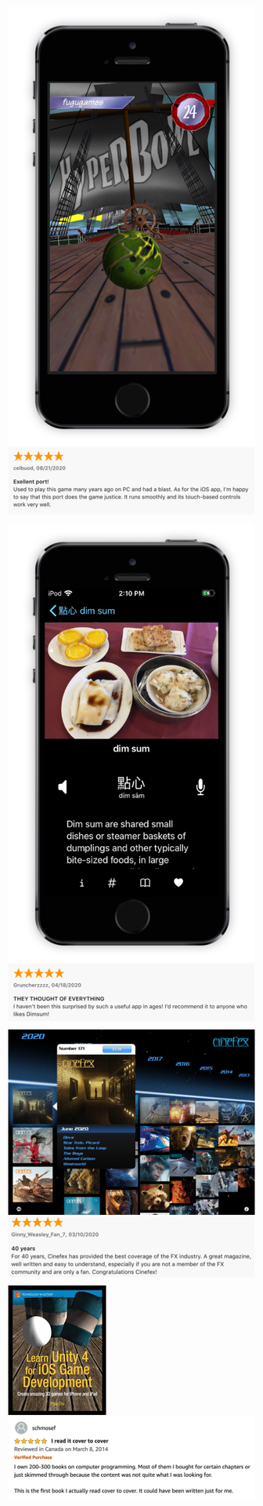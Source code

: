 [![hyperbowl screenshot](/images/hyperbowl/hyperbowlhighseasscreenshot/hyperbowlhighseas.png)](https://hyperbowl.rocks/)
[![hyperbowl review](/images/hyperbowl/appstore/8-21-2020.png)](https://apps.apple.com/us/app/hyperbowl/id344209253)

[![talkdimsum screenshot](/images/talkdimsum/screenshots/talkdimsummockup.png)](https://talkdimsumn.com/)
[![talkdimsum review](/images/talkdimsum/appstore/talkdimsum-4-18-2020.png)](https://apps.apple.com/us/app/talk-dim-sum/id953929066)

[![cinefex screenshot](/images/cinefex/screenshots/cinefexscreenshot.png)](https://apps.apple.com/us/app/cinefex/id512379220)
[![cinefex review](/images/cinefex/appstore/3-10-2020.png)](https://apps.apple.com/us/app/cinefex/id512379220)

[![learnunity cover](/images/learnunity/cover.jpg)](https://www.apress.com/gp/book/9781430248767)
[![learnunity review](/images/learnunity/reviews/learnunityreview.png)](https://www.amazon.com/Learn-Unity-Development-Technology-Action/dp/1430248750)

<!--
[![technicatonsoftware cover](/images/technicatonsoftware/covers/techsoft.jpg)](https://www.amazon.com/Technicat-Software-Philip-Chu/dp/1082483958)
[![technicatonsoftware review](/images/technicatonsoftware/reviews/technicatonsoftwarereview.png)](https://www.amazon.com/Technicat-Software-Philip-Chu/dp/1082483958)
-->

